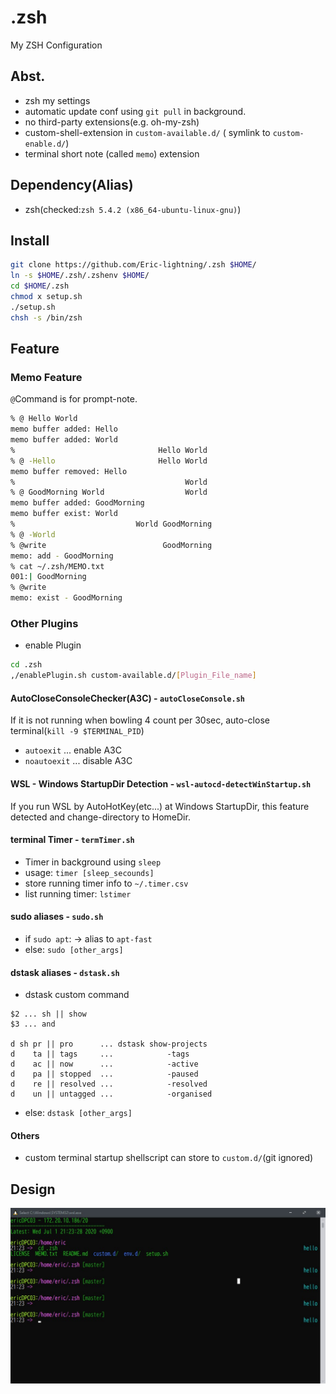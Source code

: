 # .zsh

My ZSH Configuration

## Abst.

- zsh my settings
- automatic update conf using `git pull` in background.
- no third-party extensions(e.g. oh-my-zsh)
- custom-shell-extension in `custom-available.d/` ( symlink to `custom-enable.d/`)
- terminal short note (called `memo`)  extension

## Dependency(Alias)

- zsh(checked:`zsh 5.4.2 (x86_64-ubuntu-linux-gnu)`)

## Install

```bash
git clone https://github.com/Eric-lightning/.zsh $HOME/
ln -s $HOME/.zsh/.zshenv $HOME/
cd $HOME/.zsh
chmod x setup.sh
./setup.sh
chsh -s /bin/zsh
```

## Feature

### Memo Feature

`@`Command is for prompt-note.

```sh
% @ Hello World
memo buffer added: Hello
memo buffer added: World
%                                Hello World
% @ -Hello                       Hello World
memo buffer removed: Hello
%                                      World
% @ GoodMorning World                  World
memo buffer added: GoodMorning
memo buffer exist: World
%                           World GoodMorning
% @ -World
% @write                          GoodMorning
memo: add - GoodMorning
% cat ~/.zsh/MEMO.txt
001:| GoodMorning
% @write
memo: exist - GoodMorning
```

### Other Plugins

- enable Plugin

```sh
cd .zsh
,/enablePlugin.sh custom-available.d/[Plugin_File_name]
```


#### AutoCloseConsoleChecker(A3C) - `autoCloseConsole.sh`

If it is not running when bowling 4 count per 30sec,
auto-close terminal(`kill -9 $TERMINAL_PID`)

- `autoexit` ... enable A3C
- `noautoexit` ... disable A3C

#### WSL - Windows StartupDir Detection - `wsl-autocd-detectWinStartup.sh`

If you run WSL by AutoHotKey(etc...) at Windows StartupDir,
this feature detected and change-directory to HomeDir.

#### terminal Timer - `termTimer.sh`

- Timer in background using `sleep`
- usage: `timer [sleep_secounds]`
- store running timer info to `~/.timer.csv`
- list running timer: `lstimer`

#### sudo aliases - `sudo.sh`

- if `sudo apt`: -> alias to `apt-fast`
- else: `sudo [other_args]`

#### dstask aliases - `dstask.sh`

- dstask custom command

```
$2 ... sh || show
$3 ... and

d sh pr || pro      ... dstask show-projects
d    ta || tags     ...            -tags
d    ac || now      ...            -active
d    pa || stopped  ...            -paused
d    re || resolved ...            -resolved
d    un || untagged ...            -organised
```

- else: `dstask [other_args]`

#### Others

- custom terminal startup shellscript can store to `custom.d/`(git ignored)


## Design

![zsh design 20200701](lib/zsh.jpg)

